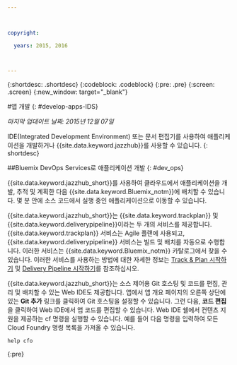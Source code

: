 ```yaml
---

 

copyright:

  years: 2015, 2016

 

---
```


{:shortdesc: .shortdesc}
{:codeblock: .codeblock}
{:pre: .pre}
{:screen: .screen}
{:new_window: target="_blank"}

#앱 개발 
{: #develop-apps-IDS}

*마지막 업데이트 날짜: 2015년 12월 07일*  

IDE(Integrated Development Environment) 또는 문서 편집기를 사용하여
애플리케이션을 개발하거나 {{site.data.keyword.jazzhub}}를
사용할 수 있습니다. 
{: shortdesc}

##Bluemix DevOps Services로 애플리케이션 개발
{: #dev_ops}

{{site.data.keyword.jazzhub_short}}를 사용하여
클라우드에서 애플리케이션을 개발, 추적 및 계획한 다음
{{site.data.keyword.Bluemix_notm}}에 배치할 수 있습니다. 몇 분 안에 소스 코드에서 실행 중인 애플리케이션으로 이동할 수 있습니다.  

{{site.data.keyword.jazzhub_short}}는
{{site.data.keyword.trackplan}} 및 {{site.data.keyword.deliverypipeline}}이라는 두 개의 서비스를 제공합니다. {{site.data.keyword.trackplan}} 서비스는
Agile 플랜에 사용되고, {{site.data.keyword.deliverypipeline}} 서비스는 빌드 및 배치를 자동으로 수행합니다. 이러한 서비스는
{{site.data.keyword.Bluemix_notm}} 카탈로그에서 찾을 수 있습니다. 이러한 서비스를 사용하는 방법에 대한 자세한 정보는
[Track & Plan 시작하기](../services/TrackPlan/index.html#gettingstartedtemplate) 및
[Delivery Pipeline 시작하기](../services/DeliveryPipeline/index.html#getstartwithCD)를 참조하십시오. 

{{site.data.keyword.jazzhub_short}}는 소스 제어용 Git 호스팅 및 코드를 편집, 관리 및 배치할 수 있는 Web IDE도
제공합니다. 앱에서 앱 개요 페이지의 오른쪽 상단에 있는 **Git 추가** 링크를 클릭하여
Git 호스팅을 설정할 수 있습니다. 그런 다음, **코드 편집**을 클릭하여 Web IDE에서 앱 코드를
편집할 수 있습니다. Web IDE 쉘에서 컨텐츠 지원을 제공하는 cf 명령을 실행할 수 있습니다. 예를 들어
다음 명령을 입력하여 모든 Cloud Foundry 명령 목록을
가져올 수 있습니다.  
```
help cfo
```
{:pre}
